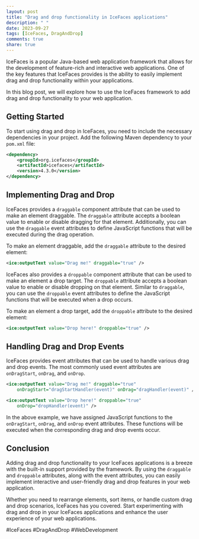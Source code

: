```yaml
---
layout: post
title: "Drag and drop functionality in IceFaces applications"
description: " "
date: 2023-09-27
tags: [IceFaces, DragAndDrop]
comments: true
share: true
---
```


IceFaces is a popular Java-based web application framework that allows for the development of feature-rich and interactive web applications. One of the key features that IceFaces provides is the ability to easily implement drag and drop functionality within your applications.

In this blog post, we will explore how to use the IceFaces framework to add drag and drop functionality to your web application.

## Getting Started

To start using drag and drop in IceFaces, you need to include the necessary dependencies in your project. Add the following Maven dependency to your `pom.xml` file:

```xml
<dependency>
    <groupId>org.icefaces</groupId>
    <artifactId>icefaces</artifactId>
    <version>4.3.0</version>
</dependency>
```

## Implementing Drag and Drop

IceFaces provides a `draggable` component attribute that can be used to make an element draggable. The `draggable` attribute accepts a boolean value to enable or disable dragging for that element. Additionally, you can use the `draggable` event attributes to define JavaScript functions that will be executed during the drag operation.

To make an element draggable, add the `draggable` attribute to the desired element:

```xml
<ice:outputText value="Drag me!" draggable="true" />
```

IceFaces also provides a `droppable` component attribute that can be used to make an element a drop target. The `droppable` attribute accepts a boolean value to enable or disable dropping on that element. Similar to `draggable`, you can use the `droppable` event attributes to define the JavaScript functions that will be executed when a drop occurs.

To make an element a drop target, add the `droppable` attribute to the desired element:

```xml
<ice:outputText value="Drop here!" droppable="true" />
```

## Handling Drag and Drop Events

IceFaces provides event attributes that can be used to handle various drag and drop events. The most commonly used event attributes are `onDragStart`, `onDrag`, and `onDrop`.

```xml
<ice:outputText value="Drag me!" draggable="true" 
    onDragStart="dragStartHandler(event)" onDrag="dragHandler(event)" />

<ice:outputText value="Drop here!" droppable="true" 
    onDrop="dropHandler(event)" />
```

In the above example, we have assigned JavaScript functions to the `onDragStart`, `onDrag`, and `onDrop` event attributes. These functions will be executed when the corresponding drag and drop events occur.

## Conclusion

Adding drag and drop functionality to your IceFaces applications is a breeze with the built-in support provided by the framework. By using the `draggable` and `droppable` attributes, along with the event attributes, you can easily implement interactive and user-friendly drag and drop features in your web application.

Whether you need to rearrange elements, sort items, or handle custom drag and drop scenarios, IceFaces has you covered. Start experimenting with drag and drop in your IceFaces applications and enhance the user experience of your web applications.

#IceFaces #DragAndDrop #WebDevelopment